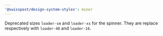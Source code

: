 ```yaml
---
'@swisspost/design-system-styles': minor
---
```


Deprecated sizes `loader-sm` and `loader-xs` for the spinner. They are replace respectively with `loader-40` and `loader-16`.

